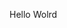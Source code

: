 Hello Wolrd



















































































































































































































































































































































































































































































































































































































































































































































































































































































































































































































































































































































































































































































































































































































































































































































































































































































































































































































































































































































































































































































































































































































































































































































































































































































































































































































































































































































































































































































































































































































































